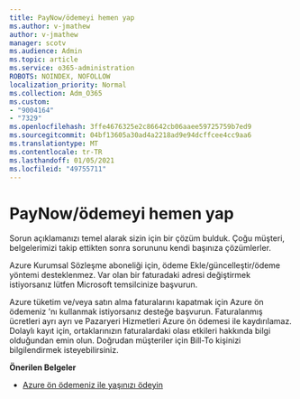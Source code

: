 ```yaml
---
title: PayNow/ödemeyi hemen yap
ms.author: v-jmathew
author: v-jmathew
manager: scotv
ms.audience: Admin
ms.topic: article
ms.service: o365-administration
ROBOTS: NOINDEX, NOFOLLOW
localization_priority: Normal
ms.collection: Adm_O365
ms.custom:
- "9004164"
- "7329"
ms.openlocfilehash: 3ffe4676325e2c86642cb06aaee59725759b7ed9
ms.sourcegitcommit: 04bf13605a30ad4a2218ad9e94dcffcee4cc9aa6
ms.translationtype: MT
ms.contentlocale: tr-TR
ms.lasthandoff: 01/05/2021
ms.locfileid: "49755711"
---
```

# <a name="paynowmake-payment-immediately"></a>PayNow/ödemeyi hemen yap

Sorun açıklamanızı temel alarak sizin için bir çözüm bulduk. Çoğu müşteri, belgelerimizi takip ettikten sonra sorununu kendi başınıza çözümlerler.

Azure Kurumsal Sözleşme aboneliği için, ödeme Ekle/güncelleştir/ödeme yöntemi desteklenmez. Var olan bir faturadaki adresi değiştirmek istiyorsanız lütfen Microsoft temsilcinize başvurun.

Azure tüketim ve/veya satın alma faturalarını kapatmak için Azure ön ödemeniz 'nı kullanmak istiyorsanız desteğe başvurun. Faturalanmış ücretleri ayrı ayrı ve Pazaryeri Hizmetleri Azure ön ödemesi ile kaydırılamaz. Dolaylı kayıt için, ortaklarınızın faturalardaki olası etkileri hakkında bilgi olduğundan emin olun. Doğrudan müşteriler için Bill-To kişinizi bilgilendirmek isteyebilirsiniz.

**Önerilen Belgeler**

- [Azure ön ödemeniz ile yaşınızı ödeyin](https://docs.microsoft.com/azure/cost-management-billing/manage/ea-portal-enrollment-invoices#pay-your-overage-with-your-azure-prepayment)
